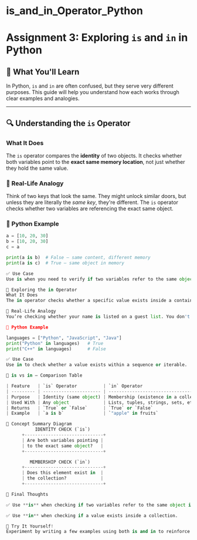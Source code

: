 # is_and_in_Operator_Python
# Assignment 3: Exploring `is` and `in` in Python

## 📘 What You'll Learn
In Python, `is` and `in` are often confused, but they serve very different purposes. This guide will help you understand how each works through clear examples and analogies.

---

## 🔍 Understanding the `is` Operator

### What It Does
The `is` operator compares the **identity** of two objects. It checks whether both variables point to the **exact same memory location**, not just whether they hold the same value.

### 🔑 Real-Life Analogy
Think of two keys that look the same. They might unlock similar doors, but unless they are literally the *same key*, they're different. The `is` operator checks whether two variables are referencing the exact same object.

### 🧪 Python Example
```python
a = [10, 20, 30]
b = [10, 20, 30]
c = a

print(a is b)  # False – same content, different memory
print(a is c)  # True – same object in memory

✅ Use Case
Use is when you need to verify if two variables refer to the same object in memory.

🔎 Exploring the in Operator
What It Does
The in operator checks whether a specific value exists inside a container like a list, string, tuple, or dictionary.

🧳 Real-Life Analogy
You’re checking whether your name is listed on a guest list. You don't care where the list came from—just whether your name is in it.

🧪 Python Example

languages = ["Python", "JavaScript", "Java"]
print("Python" in languages)   # True
print("C++" in languages)      # False

✅ Use Case
Use in to check whether a value exists within a sequence or iterable.

🔄 is vs in — Comparison Table

| Feature   | `is` Operator          | `in` Operator                          |
| --------- | ---------------------- | -------------------------------------- |
| Purpose   | Identity (same object) | Membership (existence in a collection) |
| Used With | Any object             | Lists, tuples, strings, sets, etc.     |
| Returns   | `True` or `False`      | `True` or `False`                      |
| Example   | `a is b`               | `"apple" in fruits`                    |

🧠 Concept Summary Diagram
           IDENTITY CHECK (`is`)
      +------------------------------+
      | Are both variables pointing |
      | to the exact same object?   |
      +------------------------------+

         MEMBERSHIP CHECK (`in`)
      +------------------------------+
      | Does this element exist in  |
      | the collection?             |
      +------------------------------+

🏁 Final Thoughts

✅ Use **is** when checking if two variables refer to the same object in memory.

✅ Use **in** when checking if a value exists inside a collection.

🚀 Try It Yourself!
Experiment by writing a few examples using both is and in to reinforce your understanding. Happy coding!

